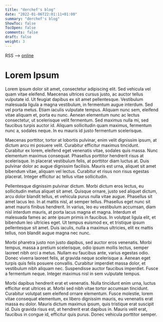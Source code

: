 ```yaml
---
title: "derchef's blog"
date: "2022-01-06T22:01:11+01:00"
summary: "derchef's blog"
ShowToc: false
TocOpen: false
comments: false
draft: false
weight: 3
---
```


RSS --> [online](../index.xml)

# Lorem Ipsum

Lorem ipsum dolor sit amet, consectetur adipiscing elit. Sed vehicula vel quam vitae eleifend. Maecenas ultrices cursus justo, ac auctor tellus vulputate id. Ut feugiat dapibus ex sit amet pellentesque. Vestibulum malesuada ligula a magna vestibulum, in fermentum augue interdum. Sed vel porta metus. Etiam iaculis vulputate tempus. Aliquam nunc sem, eleifend vitae aliquam et, porta eu nunc. Aenean elementum nunc ac lectus consectetur, ut scelerisque velit fermentum. Sed maximus nulla mi, sed faucibus turpis auctor id. Aliquam sollicitudin quam maximus, fermentum nunc a, sodales neque. In eu mauris id justo fermentum scelerisque.

Maecenas porttitor, tortor at lobortis pulvinar, enim velit dignissim ipsum, at dictum arcu mi posuere velit. Curabitur efficitur maximus tincidunt. Curabitur ex lorem, eleifend eget venenatis vitae, sodales quis massa. Nunc elementum maximus consequat. Phasellus porttitor hendrerit risus at scelerisque. In placerat vestibulum felis, at porttitor diam luctus at. Duis pulvinar dolor ac augue dignissim facilisis. Mauris est urna, aliquet sit amet bibendum vitae, aliquam vel lectus. Curabitur et risus non risus egestas placerat. Integer efficitur ac tellus vitae sollicitudin.

Pellentesque dignissim pulvinar dictum. Morbi dictum eros lectus, eu sollicitudin metus aliquet sit amet. Quisque ornare, justo sed aliquet dictum, arcu dolor blandit tellus, et vehicula purus nulla vitae augue. Phasellus sit amet lacus leo. In at mattis nisl, at semper tellus. Phasellus eget nunc sit amet mauris finibus hendrerit. In varius, leo eu vestibulum accumsan, diam nisl interdum mauris, at porta lacus magna et magna. Interdum et malesuada fames ac ante ipsum primis in faucibus. In volutpat ligula elit, et bibendum leo ultricies eget. Ut tempus euismod ex, et tristique ipsum pellentesque sit amet. Duis iaculis, nulla a maximus ultricies, elit ex mattis tellus, non blandit augue magna nec nunc.

Morbi pharetra justo non justo dapibus, sed auctor eros venenatis. Morbi tempus, massa a pretium scelerisque, odio ipsum mollis lectus, semper laoreet nibh orci a metus. Nullam eu faucibus ante, varius egestas odio. Donec viverra laoreet felis, at gravida neque scelerisque a. Aenean eget turpis quis felis posuere convallis. Curabitur imperdiet massa dolor, et vestibulum nibh aliquam nec. Suspendisse auctor faucibus imperdiet. Fusce a fermentum neque. Integer maximus nisl in sem vulputate tempus.

Morbi dapibus hendrerit erat et venenatis. Nulla tincidunt enim urna, luctus efficitur erat ultrices at. Morbi sed nibh vitae tortor accumsan tincidunt. Curabitur volutpat sem eleifend ornare elementum. Fusce molestie, lorem vitae consequat elementum, ex libero dignissim mauris, eu venenatis erat massa eu dolor. Mauris dictum maximus ipsum, quis tristique erat suscipit id. Duis gravida risus est, at hendrerit erat dapibus in. Mauris velit erat, faucibus in congue id, efficitur quis purus. Donec vehicula porttitor semper.

